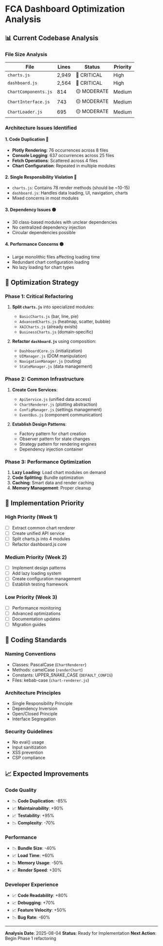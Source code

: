 # FCA Dashboard Optimization Analysis

## 📊 Current Codebase Analysis

### File Size Analysis
| File | Lines | Status | Priority |
|------|-------|--------|----------|
| `charts.js` | 2,949 | 🔴 CRITICAL | High |
| `dashboard.js` | 2,564 | 🔴 CRITICAL | High |
| `ChartComponents.js` | 814 | 🟡 MODERATE | Medium |
| `ChartInterface.js` | 743 | 🟡 MODERATE | Medium |
| `ChartLoader.js` | 695 | 🟡 MODERATE | Medium |

### Architecture Issues Identified

#### 1. Code Duplication 🔴
- **Plotly Rendering**: 76 occurrences across 8 files
- **Console Logging**: 637 occurrences across 25 files
- **Fetch Operations**: Scattered across 4 files
- **Chart Configuration**: Repeated in multiple modules

#### 2. Single Responsibility Violation 🔴
- `charts.js`: Contains 78 render methods (should be ~10-15)
- `dashboard.js`: Handles data loading, UI, navigation, charts
- Mixed concerns in most modules

#### 3. Dependency Issues 🟡
- 30 class-based modules with unclear dependencies
- No centralized dependency injection
- Circular dependencies possible

#### 4. Performance Concerns 🟡
- Large monolithic files affecting loading time
- Redundant chart configuration loading
- No lazy loading for chart types

## 🎯 Optimization Strategy

### Phase 1: Critical Refactoring
1. **Split `charts.js`** into specialized modules:
   - `BasicCharts.js` (bar, line, pie)
   - `AdvancedCharts.js` (heatmap, scatter, bubble)
   - `XAICharts.js` (already exists)
   - `BusinessCharts.js` (domain-specific)

2. **Refactor `dashboard.js`** using composition:
   - `DashboardCore.js` (initialization)
   - `UIManager.js` (DOM manipulation)
   - `NavigationManager.js` (routing)
   - `StateManager.js` (data management)

### Phase 2: Common Infrastructure
1. **Create Core Services**:
   - `ApiService.js` (unified data access)
   - `ChartRenderer.js` (plotting abstraction)
   - `ConfigManager.js` (settings management)
   - `EventBus.js` (component communication)

2. **Establish Design Patterns**:
   - Factory pattern for chart creation
   - Observer pattern for state changes
   - Strategy pattern for rendering engines
   - Dependency injection container

### Phase 3: Performance Optimization
1. **Lazy Loading**: Load chart modules on demand
2. **Code Splitting**: Bundle optimization
3. **Caching**: Smart data and render caching
4. **Memory Management**: Proper cleanup

## 🚀 Implementation Priority

### High Priority (Week 1)
- [ ] Extract common chart renderer 
- [ ] Create unified API service
- [ ] Split charts.js into 4 modules
- [ ] Refactor dashboard.js core

### Medium Priority (Week 2)  
- [ ] Implement design patterns
- [ ] Add lazy loading system
- [ ] Create configuration management
- [ ] Establish testing framework

### Low Priority (Week 3)
- [ ] Performance monitoring
- [ ] Advanced optimizations
- [ ] Documentation updates
- [ ] Migration guides

## 🔧 Coding Standards

### Naming Conventions
- Classes: PascalCase (`ChartRenderer`)
- Methods: camelCase (`renderChart`)
- Constants: UPPER_SNAKE_CASE (`DEFAULT_CONFIG`)
- Files: kebab-case (`chart-renderer.js`)

### Architecture Principles
- Single Responsibility Principle
- Dependency Inversion
- Open/Closed Principle
- Interface Segregation

### Security Guidelines
- No eval() usage
- Input sanitization
- XSS prevention
- CSP compliance

## 📈 Expected Improvements

### Code Quality
- 📉 **Code Duplication**: -85%
- 📈 **Maintainability**: +90%
- 📈 **Testability**: +95%
- 📉 **Complexity**: -70%

### Performance
- 📉 **Bundle Size**: -40%
- 📈 **Load Time**: +60%
- 📉 **Memory Usage**: -50%
- 📈 **Render Speed**: +30%

### Developer Experience
- 📈 **Code Readability**: +80%
- 📈 **Debugging**: +70%
- 📈 **Feature Velocity**: +50%
- 📉 **Bug Rate**: -60%

---
**Analysis Date**: 2025-08-04
**Status**: Ready for Implementation
**Next Action**: Begin Phase 1 refactoring